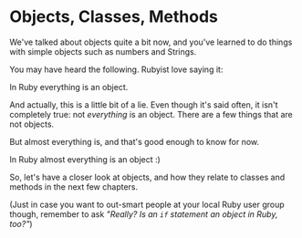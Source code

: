 # Objects, Classes, Methods

We've talked about objects quite a bit now, and you've learned to do things with
simple objects such as numbers and Strings.

You may have heard the following. Rubyist love saying it:

<p class="hint">
In Ruby everything is an object.
</p>

And actually, this is a little bit of a lie. Even though it's said often, it
isn't completely true: not *everything* is an object. There are a few things
that are not objects.

But almost everything is, and that's good enough to know for now.

<p class="hint">
In Ruby almost everything is an object :)
</p>

So, let's have a closer look at objects, and how they relate to classes and
methods in the next few chapters.

(Just in case you want to out-smart people at your local Ruby user group
though, remember to ask *"Really? Is an `if` statement an object in Ruby, too?"*)
